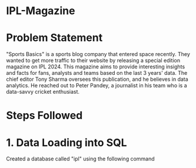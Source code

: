# IPL-Magazine

# Problem Statement 
"Sports Basics" is a sports blog company that entered space recently. They wanted to get more traffic to their website by releasing a special edition magazine on IPL 2024. This magazine aims to provide interesting insights and facts for fans, analysts and teams based on the last 3 years' data. The chief editor Tony Sharma oversees this publication, and he believes in data analytics. He reached out to Peter Pandey, a journalist in his team who is a data-savvy cricket enthusiast.

# Steps Followed 
# 1. Data Loading into SQL 
Created a database called "ipl" using the following command

